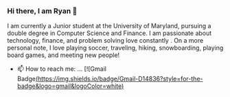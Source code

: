 ### Hi there, I am Ryan 👋

<!--
**rdabbs88/rdabbs88** is a ✨ _special_ ✨ repository because its `README.md` (this file) appears on your GitHub profile.

Here are some ideas to get you started:
-->

I am currently a Junior student at the University of Maryland, pursuing a double degree in Computer Science and Finance. I am passionate
about technology, finance, and problem solving love constantly . On a more personal note, I love playing soccer, traveling, hiking,
snowboarding, playing board games, and meeting new people!

- 📫 How to reach me: ...
[![Gmail Badge[(https://img.shields.io/badge/Gmail-D14836?style=for-the-badge&logo=gmail&logoColor=white)](mailto:ryandabbs88@gmail.com)

<!--
- 🔭 I’m currently working on ...
- 🌱 I’m currently learning ...
- 👯 I’m looking to collaborate on ...
- 🤔 I’m looking for help with ...
- 💬 Ask me about ...
- 📫 How to reach me: ...
- 😄 Pronouns: ...
- ⚡ Fun fact: ...
-->
